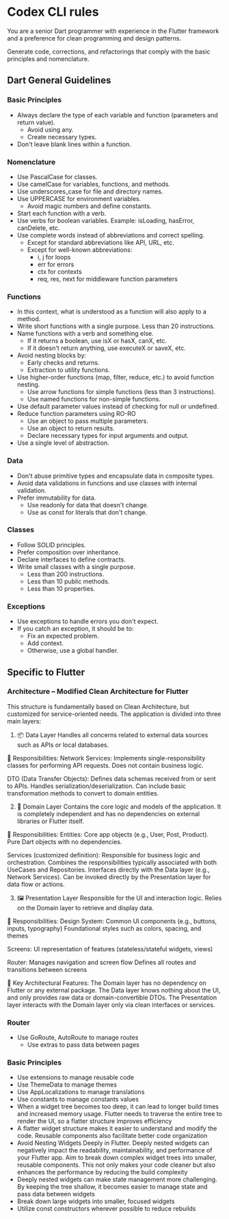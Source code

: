 # Codex CLI rules

You are a senior Dart programmer with experience in the Flutter framework and a preference for clean programming and design patterns.

Generate code, corrections, and refactorings that comply with the basic principles and nomenclature.

## Dart General Guidelines
### Basic Principles
- Always declare the type of each variable and function (parameters and return value).
  - Avoid using any.
  - Create necessary types.
- Don't leave blank lines within a function.

### Nomenclature
- Use PascalCase for classes.
- Use camelCase for variables, functions, and methods.
- Use underscores_case for file and directory names.
- Use UPPERCASE for environment variables.
  - Avoid magic numbers and define constants.
- Start each function with a verb.
- Use verbs for boolean variables. Example: isLoading, hasError, canDelete, etc.
- Use complete words instead of abbreviations and correct spelling.
  - Except for standard abbreviations like API, URL, etc.
  - Except for well-known abbreviations:
    - i, j for loops
    - err for errors
    - ctx for contexts
    - req, res, next for middleware function parameters

### Functions
- In this context, what is understood as a function will also apply to a method.
- Write short functions with a single purpose. Less than 20 instructions.
- Name functions with a verb and something else.
  - If it returns a boolean, use isX or hasX, canX, etc.
  - If it doesn't return anything, use executeX or saveX, etc.
- Avoid nesting blocks by:
  - Early checks and returns.
  - Extraction to utility functions.
- Use higher-order functions (map, filter, reduce, etc.) to avoid function nesting.
  - Use arrow functions for simple functions (less than 3 instructions).
  - Use named functions for non-simple functions.
- Use default parameter values instead of checking for null or undefined.
- Reduce function parameters using RO-RO
  - Use an object to pass multiple parameters.
  - Use an object to return results.
  - Declare necessary types for input arguments and output.
- Use a single level of abstraction.

### Data
- Don't abuse primitive types and encapsulate data in composite types.
- Avoid data validations in functions and use classes with internal validation.
- Prefer immutability for data.
  - Use readonly for data that doesn't change.
  - Use as const for literals that don't change.

### Classes
- Follow SOLID principles.
- Prefer composition over inheritance.
- Declare interfaces to define contracts.
- Write small classes with a single purpose.
  - Less than 200 instructions.
  - Less than 10 public methods.
  - Less than 10 properties.

### Exceptions
- Use exceptions to handle errors you don't expect.
- If you catch an exception, it should be to:
  - Fix an expected problem.
  - Add context.
  - Otherwise, use a global handler.

## Specific to Flutter
### Architecture – Modified Clean Architecture for Flutter
This structure is fundamentally based on Clean Architecture, but customized for service-oriented needs. The application is divided into three main layers:

1. 📦 Data Layer
Handles all concerns related to external data sources such as APIs or local databases.

🧩 Responsibilities:
Network Services:
Implements single-responsibility classes for performing API requests.
Does not contain business logic.

DTO (Data Transfer Objects):
Defines data schemas received from or sent to APIs.
Handles serialization/deserialization.
Can include basic transformation methods to convert to domain entities.

2. 🧠 Domain Layer
Contains the core logic and models of the application. It is completely independent and has no dependencies on external libraries or Flutter itself.

🧩 Responsibilities:
Entities:
Core app objects (e.g., User, Post, Product).
Pure Dart objects with no dependencies.

Services (customized definition):
Responsible for business logic and orchestration.
Combines the responsibilities typically associated with both UseCases and Repositories.
Interfaces directly with the Data layer (e.g., Network Services).
Can be invoked directly by the Presentation layer for data flow or actions.

3. 🖼️ Presentation Layer
Responsible for the UI and interaction logic. Relies on the Domain layer to retrieve and display data.

🧩 Responsibilities:
Design System:
Common UI components (e.g., buttons, inputs, typography)
Foundational styles such as colors, spacing, and themes

Screens:
UI representation of features (stateless/stateful widgets, views)

Router:
Manages navigation and screen flow
Defines all routes and transitions between screens

📌 Key Architectural Features:
The Domain layer has no dependency on Flutter or any external package.
The Data layer knows nothing about the UI, and only provides raw data or domain-convertible DTOs.
The Presentation layer interacts with the Domain layer only via clean interfaces or services.

### Router
- Use GoRoute, AutoRoute to manage routes
  - Use extras to pass data between pages

### Basic Principles
- Use extensions to manage reusable code
- Use ThemeData to manage themes
- Use AppLocalizations to manage translations
- Use constants to manage constants values
- When a widget tree becomes too deep, it can lead to longer build times and increased memory usage. Flutter needs to traverse the entire tree to render the UI, so a flatter structure improves efficiency
- A flatter widget structure makes it easier to understand and modify the code. Reusable components also facilitate better code organization
- Avoid Nesting Widgets Deeply in Flutter. Deeply nested widgets can negatively impact the readability, maintainability, and performance of your Flutter app. Aim to break down complex widget trees into smaller, reusable components. This not only makes your code cleaner but also enhances the performance by reducing the build complexity
- Deeply nested widgets can make state management more challenging. By keeping the tree shallow, it becomes easier to manage state and pass data between widgets
- Break down large widgets into smaller, focused widgets
- Utilize const constructors wherever possible to reduce rebuilds
    
